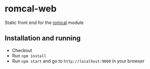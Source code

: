 # romcal-web
Static front end for the [romcal](https://github.com/pejulian/romcal) module

## Installation and running
- Checkout
- Run `npm install`
- Run `npm start` and go to `http://localhost:9000` in your browser
